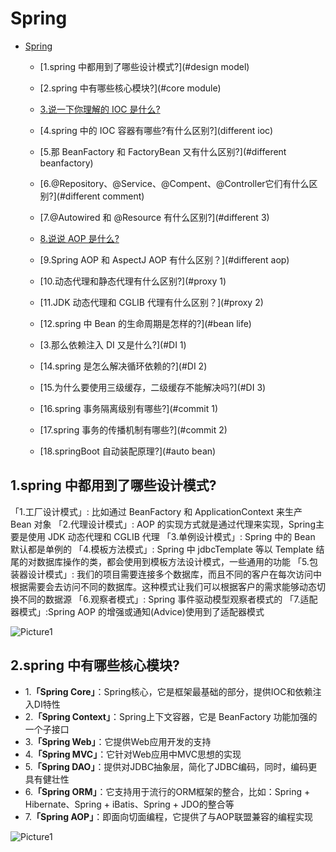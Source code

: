 # Spring
<!-- GFM-TOC -->

* [Spring](#springl)
    
    * [1.spring 中都用到了哪些设计模式?](#design model)
    
    * [2.spring 中有哪些核心模块?](#core module)
    
    * [3.说一下你理解的 IOC 是什么?](#ioc)
    
    * [4.spring 中的 IOC 容器有哪些?有什么区别?](different ioc)
    
    * [5.那 BeanFactory 和 FactoryBean 又有什么区别?](#different beanfactory)
    
    * [6.@Repository、@Service、@Compent、@Controller它们有什么区别?](#different comment)
    
    * [7.@Autowired 和 @Resource 有什么区别?](#different 3)
    
    * [8.说说 AOP 是什么?](#AOP)
    
    * [9.Spring AOP 和 AspectJ AOP 有什么区别？](#different aop)
    
    * [10.动态代理和静态代理有什么区别?](#proxy 1)
    
    * [11.JDK 动态代理和 CGLIB 代理有什么区别？](#proxy 2)
    
    * [12.spring 中 Bean 的生命周期是怎样的?](#bean life)
    
    * [3.那么依赖注入 DI 又是什么?](#DI 1)
    
    * [14.spring 是怎么解决循环依赖的?](#DI 2)
    
    * [15.为什么要使用三级缓存，二级缓存不能解决吗?](#DI 3)
    
    * [16.spring 事务隔离级别有哪些?](#commit 1)
    
    * [17.spring 事务的传播机制有哪些?](#commit 2)
    
    * [18.springBoot 自动装配原理?](#auto bean)
    
        <!-- GFM-TOC -->


## 1.spring 中都用到了哪些设计模式?

「1.工厂设计模式」: 比如通过 BeanFactory 和 ApplicationContext 来生产 Bean 对象
「2.代理设计模式」:  AOP 的实现方式就是通过代理来实现，Spring主要是使用 JDK 动态代理和 CGLIB 代理
「3.单例设计模式」: Spring 中的 Bean 默认都是单例的
「4.模板方法模式」: Spring 中 jdbcTemplate 等以 Template 结尾的对数据库操作的类，都会使用到模板方法设计模式，一些通用的功能
「5.包装器设计模式」: 我们的项目需要连接多个数据库，而且不同的客户在每次访问中根据需要会去访问不同的数据库。这种模式让我们可以根据客户的需求能够动态切换不同的数据源
「6.观察者模式」: Spring 事件驱动模型观察者模式的
「7.适配器模式」:Spring AOP 的增强或通知(Advice)使用到了适配器模式

![Picture1](/Users/zlx/Downloads/interview/pictures/Picture1.png)



## 2.spring 中有哪些核心模块?

- 1.**「****Spring Core****」**：Spring核心，它是框架最基础的部分，提供IOC和依赖注入DI特性
- 2.**「****Spring Context****」**：Spring上下文容器，它是 BeanFactory 功能加强的一个子接口
- 3.**「****Spring Web****」**：它提供Web应用开发的支持
- 4.**「****Spring MVC****」**：它针对Web应用中MVC思想的实现
- 5.**「****Spring DAO****」**：提供对JDBC抽象层，简化了JDBC编码，同时，编码更具有健壮性
- 6.**「****Spring ORM****」**：它支持用于流行的ORM框架的整合，比如：Spring + Hibernate、Spring + iBatis、Spring + JDO的整合等
- 7.**「****Spring AOP****」**：即面向切面编程，它提供了与AOP联盟兼容的编程实现

![Picture1](/Users/zlx/Downloads/interview/pictures/Picture1.png)

